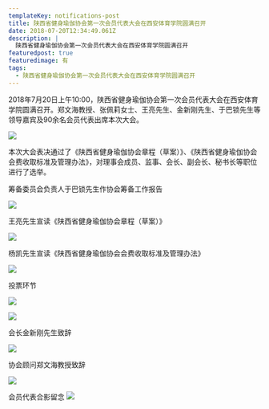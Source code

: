 ```yaml
---
templateKey: notifications-post
title: 陕西省健身瑜伽协会第一次会员代表大会在西安体育学院圆满召开
date: 2018-07-20T12:34:49.061Z
description: |
  陕西省健身瑜伽协会第一次会员代表大会在西安体育学院圆满召开
featuredpost: true
featuredimage: 有
tags:
  - 陕西省健身瑜伽协会第一次会员代表大会在西安体育学院圆满召开
---
```


  2018年7月20日上午10:00，陕西省健身瑜伽协会第一次会员代表大会在西安体育学院圆满召开。郑文海教授、张佩莉女士、王亮先生、金新刚先生、于巴锁先生等领导嘉宾及90余名会员代表出席本次大会。

![](https://demotry.oss-cn-beijing.aliyuncs.com/%E9%99%95%E8%A5%BF%E7%9C%81%E5%81%A5%E8%BA%AB%E7%91%9C%E4%BC%BD%E5%8D%8F%E4%BC%9A%E7%AC%AC%E4%B8%80%E6%AC%A1%E4%BC%9A%E5%91%98%E4%BB%A3%E8%A1%A8%E5%A4%A7%E4%BC%9A%E5%9C%A8%E8%A5%BF%E5%AE%89%E4%BD%93%E8%82%B2%E5%AD%A6%E9%99%A2%E5%9C%86%E6%BB%A1%E5%8F%AC%E5%BC%80/one.jpg)

   本次大会表决通过了《陕西省健身瑜伽协会章程（草案）》、《陕西省健身瑜伽协会会费收取标准及管理办法》，对理事会成员、监事、会长、副会长、秘书长等职位进行了选举。

 筹备委员会负责人于巴锁先生作协会筹备工作报告

![](https://demotry.oss-cn-beijing.aliyuncs.com/%E9%99%95%E8%A5%BF%E7%9C%81%E5%81%A5%E8%BA%AB%E7%91%9C%E4%BC%BD%E5%8D%8F%E4%BC%9A%E7%AC%AC%E4%B8%80%E6%AC%A1%E4%BC%9A%E5%91%98%E4%BB%A3%E8%A1%A8%E5%A4%A7%E4%BC%9A%E5%9C%A8%E8%A5%BF%E5%AE%89%E4%BD%93%E8%82%B2%E5%AD%A6%E9%99%A2%E5%9C%86%E6%BB%A1%E5%8F%AC%E5%BC%80/two.jpg)

 王亮先生宣读《陕西省健身瑜伽协会章程（草案）》

![](https://demotry.oss-cn-beijing.aliyuncs.com/%E9%99%95%E8%A5%BF%E7%9C%81%E5%81%A5%E8%BA%AB%E7%91%9C%E4%BC%BD%E5%8D%8F%E4%BC%9A%E7%AC%AC%E4%B8%80%E6%AC%A1%E4%BC%9A%E5%91%98%E4%BB%A3%E8%A1%A8%E5%A4%A7%E4%BC%9A%E5%9C%A8%E8%A5%BF%E5%AE%89%E4%BD%93%E8%82%B2%E5%AD%A6%E9%99%A2%E5%9C%86%E6%BB%A1%E5%8F%AC%E5%BC%80/three.jpg)

杨凯先生宣读《陕西省健身瑜伽协会会费收取标准及管理办法》

![](https://demotry.oss-cn-beijing.aliyuncs.com/%E9%99%95%E8%A5%BF%E7%9C%81%E5%81%A5%E8%BA%AB%E7%91%9C%E4%BC%BD%E5%8D%8F%E4%BC%9A%E7%AC%AC%E4%B8%80%E6%AC%A1%E4%BC%9A%E5%91%98%E4%BB%A3%E8%A1%A8%E5%A4%A7%E4%BC%9A%E5%9C%A8%E8%A5%BF%E5%AE%89%E4%BD%93%E8%82%B2%E5%AD%A6%E9%99%A2%E5%9C%86%E6%BB%A1%E5%8F%AC%E5%BC%80/four.jpg)

投票环节

![](https://demotry.oss-cn-beijing.aliyuncs.com/%E9%99%95%E8%A5%BF%E7%9C%81%E5%81%A5%E8%BA%AB%E7%91%9C%E4%BC%BD%E5%8D%8F%E4%BC%9A%E7%AC%AC%E4%B8%80%E6%AC%A1%E4%BC%9A%E5%91%98%E4%BB%A3%E8%A1%A8%E5%A4%A7%E4%BC%9A%E5%9C%A8%E8%A5%BF%E5%AE%89%E4%BD%93%E8%82%B2%E5%AD%A6%E9%99%A2%E5%9C%86%E6%BB%A1%E5%8F%AC%E5%BC%80/five.jpg)

![](https://demotry.oss-cn-beijing.aliyuncs.com/%E9%99%95%E8%A5%BF%E7%9C%81%E5%81%A5%E8%BA%AB%E7%91%9C%E4%BC%BD%E5%8D%8F%E4%BC%9A%E7%AC%AC%E4%B8%80%E6%AC%A1%E4%BC%9A%E5%91%98%E4%BB%A3%E8%A1%A8%E5%A4%A7%E4%BC%9A%E5%9C%A8%E8%A5%BF%E5%AE%89%E4%BD%93%E8%82%B2%E5%AD%A6%E9%99%A2%E5%9C%86%E6%BB%A1%E5%8F%AC%E5%BC%80/six.jpg)

会长金新刚先生致辞

![](https://demotry.oss-cn-beijing.aliyuncs.com/%E9%99%95%E8%A5%BF%E7%9C%81%E5%81%A5%E8%BA%AB%E7%91%9C%E4%BC%BD%E5%8D%8F%E4%BC%9A%E7%AC%AC%E4%B8%80%E6%AC%A1%E4%BC%9A%E5%91%98%E4%BB%A3%E8%A1%A8%E5%A4%A7%E4%BC%9A%E5%9C%A8%E8%A5%BF%E5%AE%89%E4%BD%93%E8%82%B2%E5%AD%A6%E9%99%A2%E5%9C%86%E6%BB%A1%E5%8F%AC%E5%BC%80/seven.jpg)

协会顾问郑文海教授致辞

![](https://demotry.oss-cn-beijing.aliyuncs.com/%E9%99%95%E8%A5%BF%E7%9C%81%E5%81%A5%E8%BA%AB%E7%91%9C%E4%BC%BD%E5%8D%8F%E4%BC%9A%E7%AC%AC%E4%B8%80%E6%AC%A1%E4%BC%9A%E5%91%98%E4%BB%A3%E8%A1%A8%E5%A4%A7%E4%BC%9A%E5%9C%A8%E8%A5%BF%E5%AE%89%E4%BD%93%E8%82%B2%E5%AD%A6%E9%99%A2%E5%9C%86%E6%BB%A1%E5%8F%AC%E5%BC%80/eight.jpg)

  会员代表合影留念
![](https://demotry.oss-cn-beijing.aliyuncs.com/%E9%99%95%E8%A5%BF%E7%9C%81%E5%81%A5%E8%BA%AB%E7%91%9C%E4%BC%BD%E5%8D%8F%E4%BC%9A%E7%AC%AC%E4%B8%80%E6%AC%A1%E4%BC%9A%E5%91%98%E4%BB%A3%E8%A1%A8%E5%A4%A7%E4%BC%9A%E5%9C%A8%E8%A5%BF%E5%AE%89%E4%BD%93%E8%82%B2%E5%AD%A6%E9%99%A2%E5%9C%86%E6%BB%A1%E5%8F%AC%E5%BC%80/nine.jpg)